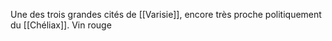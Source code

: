 Une des trois grandes cités de [[Varisie]], encore très proche politiquement du [[Chéliax]].
Vin rouge